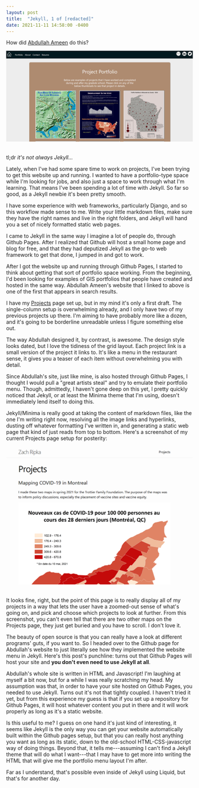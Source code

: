 ```yaml
---
layout: post
title:  "Jekyll, 1 of [redacted]"
date: 2021-11-11 14:58:00 -0400
---
```

How did [Abdullah Ameen](https://github.com/AbdullahAmeen) do this?
&nbsp;

[![screenshot of Abdullah Ameen's web portfolio](/assets/21-11-11-abdullah-ameen-screenshot.png)](https://abdullahameen.github.io/)
&nbsp;

tl;dr _it's not always Jekyll..._

Lately, when I've had some spare time to work on projects, I've been trying to get this website up and running. I wanted to have a portfolio-type space while I'm looking for jobs, and also just a space to work through what I'm learning. That means I've been spending a lot of time with Jekyll. So far so good, as a Jekyll newbie it's been pretty smooth.

I have some experience with web frameworks, particularly Django, and so this workflow made sense to me. Write your little markdown files, make sure they have the right names and live in the right folders, and Jekyll will hand you a set of nicely formatted static web pages.

I came to Jekyll in the same way I imagine a lot of people do, through Github Pages. After I realized that Github will host a small home page and blog for free, and that they had deputized Jekyll as the go-to web framework to get that done, I jumped in and got to work.

After I got the website up and running through Github Pages, I started to think about getting that sort of portfolio space working. From the beginning, I'd been looking for examples of GIS portfolios that people have created and hosted in the same way. Abdullah Ameen's website that I linked to above is one of the first that appears in search results.

I have my [Projects](/projects.md) page set up, but in my mind it's only a first draft. The single-column setup is overwhelming already, and I only have two of my previous projects up there. I'm aiming to have probably more like a dozen, and it's going to be borderline unreadable unless I figure something else out.

The way Abdullah designed it, by contrast, is awesome. The design style looks dated, but I love the tidiness of the grid layout. Each project link is a small version of the project it links to. It's like a menu in the restaurant sense, it gives you a teaser of each item without overwhelming you with detail.

Since Abdullah's site, just like mine, is also hosted through Github Pages, I thought I would pull a "great artists steal" and try to emulate their portfolio menu. Though, admittedly, I haven't gone deep on this yet, I pretty quickly noticed that Jekyll, or at least the Minima theme that I'm using, doesn't immediately lend itself to doing this.

Jekyll/Minima is really good at taking the content of markdown files, like the one I'm writing right now, resolving all the image links and hyperlinks, dusting off whatever formatting I've written in, and generating a static web page that kind of just reads from top to bottom. Here's a screenshot of my current Projects page setup for posterity:
&nbsp;

![a screenshot of my Projects page](/assets/21-11-11-projects-screenshot.png)
&nbsp;

It looks fine, right, but the point of this page is to really display all of my projects in a way that lets the user have a zoomed-out sense of what's going on, and pick and choose which projects to look at further. From this screenshot, you can't even tell that there are two other maps on the Projects page, they just get buried and you have to scroll. I don't love it.

The beauty of open source is that you can really have a look at different programs' guts, if you want to. So I headed over to the Github page for Abdullah's website to just literally see how they implemented the website menu in Jekyll. Here's this post's punchline: turns out that Github Pages will host your site and __you don't even need to use Jekyll at all__.

Abdullah's whole site is written in HTML and Javascript! I'm laughing at myself a bit now, but for a while I was really scratching my head. My assumption was that, in order to have your site hosted on Github Pages, you needed to use Jekyll. Turns out it's not that tightly coupled. I haven't tried it yet, but from this experience my guess is that if you set up a repository for Github Pages, it will host whatever content you put in there and it will work properly as long as it's a static website.

Is this useful to me? I guess on one hand it's just kind of interesting, it seems like Jekyll is the only way you can get your website automatically built within the Github pages setup, but that you can really host anything you want as long as its static, down to the old-school HTML-CSS-javascript way of doing things. Beyond that, it tells me---assuming I can't find a Jekyll theme that will do what I want---that I may have to get more into writing the HTML that will give me the portfolio menu layout I'm after.

Far as I understand, that's possible even inside of Jekyll using Liquid, but that's for another day.
